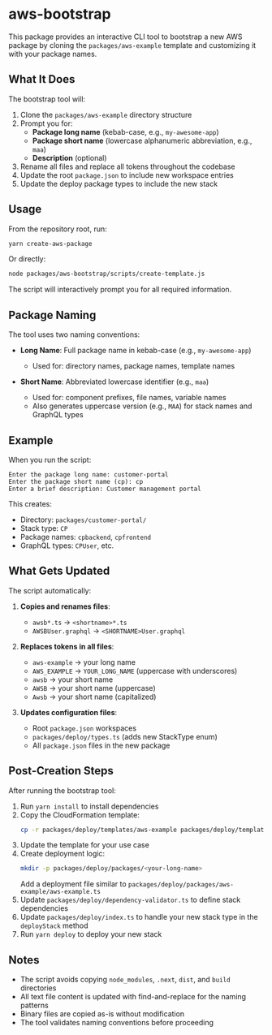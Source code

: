 # aws-bootstrap

This package provides an interactive CLI tool to bootstrap a new AWS package by cloning the `packages/aws-example` template and customizing it with your package names.

## What It Does

The bootstrap tool will:

1. Clone the `packages/aws-example` directory structure
2. Prompt you for:
   - **Package long name** (kebab-case, e.g., `my-awesome-app`)
   - **Package short name** (lowercase alphanumeric abbreviation, e.g., `maa`)
   - **Description** (optional)
3. Rename all files and replace all tokens throughout the codebase
4. Update the root `package.json` to include new workspace entries
5. Update the deploy package types to include the new stack

## Usage

From the repository root, run:

```bash
yarn create-aws-package
```

Or directly:

```bash
node packages/aws-bootstrap/scripts/create-template.js
```

The script will interactively prompt you for all required information.

## Package Naming

The tool uses two naming conventions:

- **Long Name**: Full package name in kebab-case (e.g., `my-awesome-app`)

  - Used for: directory names, package names, template names

- **Short Name**: Abbreviated lowercase identifier (e.g., `maa`)
  - Used for: component prefixes, file names, variable names
  - Also generates uppercase version (e.g., `MAA`) for stack names and GraphQL types

## Example

When you run the script:

```
Enter the package long name: customer-portal
Enter the package short name (cp): cp
Enter a brief description: Customer management portal
```

This creates:

- Directory: `packages/customer-portal/`
- Stack type: `CP`
- Package names: `cpbackend`, `cpfrontend`
- GraphQL types: `CPUser`, etc.

## What Gets Updated

The script automatically:

1. **Copies and renames files**:

   - `awsb*.ts` → `<shortname>*.ts`
   - `AWSBUser.graphql` → `<SHORTNAME>User.graphql`

2. **Replaces tokens in all files**:

   - `aws-example` → your long name
   - `AWS_EXAMPLE` → `YOUR_LONG_NAME` (uppercase with underscores)
   - `awsb` → your short name
   - `AWSB` → your short name (uppercase)
   - `Awsb` → your short name (capitalized)

3. **Updates configuration files**:
   - Root `package.json` workspaces
   - `packages/deploy/types.ts` (adds new StackType enum)
   - All `package.json` files in the new package

## Post-Creation Steps

After running the bootstrap tool:

1. Run `yarn install` to install dependencies
2. Copy the CloudFormation template:
   ```bash
   cp -r packages/deploy/templates/aws-example packages/deploy/templates/<your-long-name>
   ```
3. Update the template for your use case
4. Create deployment logic:
   ```bash
   mkdir -p packages/deploy/packages/<your-long-name>
   ```
   Add a deployment file similar to `packages/deploy/packages/aws-example/aws-example.ts`
5. Update `packages/deploy/dependency-validator.ts` to define stack dependencies
6. Update `packages/deploy/index.ts` to handle your new stack type in the `deployStack` method
7. Run `yarn deploy` to deploy your new stack

## Notes

- The script avoids copying `node_modules`, `.next`, `dist`, and `build` directories
- All text file content is updated with find-and-replace for the naming patterns
- Binary files are copied as-is without modification
- The tool validates naming conventions before proceeding
